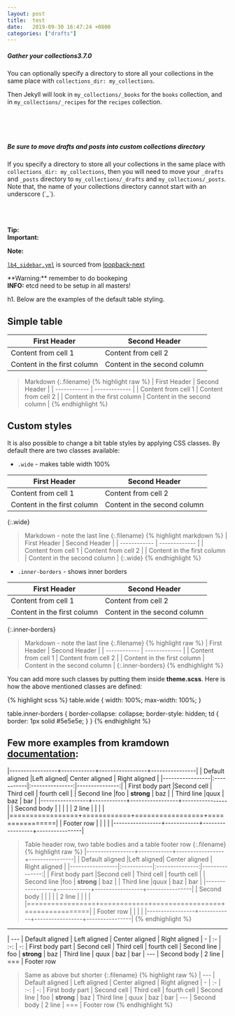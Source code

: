 ```yaml
---
layout: post
title:  test
date:   2019-09-30 16:47:24 +0800
categories: ["drafts"]
---
```



<div class="note">
  <h5>Gather your collections<span class="version-badge" title="This feature is available starting version 3.7.0">3.7.0</span>
</h5>

  <p>You can optionally specify a directory to store all your collections in the same place with <code>collections_dir: my_collections</code>.</p>

  <p>Then Jekyll will look in <code>my_collections/_books</code> for the <code>books</code> collection, and
  in <code>my_collections/_recipes</code> for the <code>recipes</code> collection.</p>
</div>
<br>
<br>
<br>

<div class="note warning">
  <h5>Be sure to move drafts and posts into custom collections directory</h5>

  <p>If you specify a directory to store all your collections in the same place with <code>collections_dir: my_collections</code>, then you will need to move your <code>_drafts</code> and <code>_posts</code> directory to <code>my_collections/_drafts</code> and <code>my_collections/_posts</code>. Note that, the name of your collections directory cannot start with an underscore (`_`).</p>
</div>
<br>
<br>
<br>



<div class="alert alert-success" role="alert">
<i class="fa fa-check-square-o"></i>
<b>Tip: </b>
</div>

<div class="alert alert-warning" role="alert">
<i class="fa fa-warning"></i>
<b>Important: </b>
</div>


<div class="alert alert-info" role="alert">
  <p><i class="fa fa-info-circle"></i>
<b>Note:</b></p>

  <p><a href="https://github.com/strongloop/loopback-next/blob/master/docs/site/sidebars/lb4_sidebar.yml"><code class="highlighter-rouge">lb4_sidebar.yml</code></a> is sourced from <a href="http://github.com/strongloop/loopback-next/">loopback-next</a></p>

</div>


<div class=warn>
**Warning:** remember to do bookeping
<div/>

<div class="alert alert-warning">
<b>INFO:</b> etcd need to be setup in all masters!
</div>



h1. Below are the examples of the default table styling.

## Simple table

| First Header                | Second Header                |
| ------------                | -------------                |
| Content from cell 1         | Content from cell 2          |
| Content in the first column | Content in the second column |

>Markdown
{:.filename}
{% highlight raw %}
| First Header                | Second Header                |
| ------------                | -------------                |
| Content from cell 1         | Content from cell 2          |
| Content in the first column | Content in the second column |
{% endhighlight %}

## Custom styles

It is also possible to change a bit table styles by applying CSS classes. By default there are two classes available:

 - `.wide` - makes table width 100%

| First Header                | Second Header                |
| ------------                | -------------                |
| Content from cell 1         | Content from cell 2          |
| Content in the first column | Content in the second column |
{:.wide}

>Markdown - note the last line
{:.filename}
{% highlight markdown %}
| First Header                | Second Header                |
| ------------                | -------------                |
| Content from cell 1         | Content from cell 2          |
| Content in the first column | Content in the second column |
{:.wide}
{% endhighlight %}

 - `.inner-borders` - shows inner borders

| First Header                | Second Header                |
| ------------                | -------------                |
| Content from cell 1         | Content from cell 2          |
| Content in the first column | Content in the second column |
{:.inner-borders}

>Markdown - note the last line
{:.filename}
{% highlight raw %}
| First Header                | Second Header                |
| ------------                | -------------                |
| Content from cell 1         | Content from cell 2          |
| Content in the first column | Content in the second column |
{:.inner-borders}
{% endhighlight %}

You can add more such classes by putting them inside **theme.scss**. Here is how the above mentioned classes are defined:

{% highlight scss %}
table.wide {
  width: 100%;
  max-width: 100%;
}

table.inner-borders {
  border-collapse: collapse;
  border-style: hidden;
  td {
    border: 1px solid #5e5e5e;
  }
}
{% endhighlight %}

## Few more examples from kramdown [documentation](https://kramdown.gettalong.org/syntax.html#tables):

|-----------------+------------+-----------------+----------------|
| Default aligned |Left aligned| Center aligned  | Right aligned  |
|-----------------|:-----------|:---------------:|---------------:|
| First body part |Second cell | Third cell      | fourth cell    |
| Second line     |foo         | **strong**      | baz            |
| Third line      |quux        | baz             | bar            |
|-----------------+------------+-----------------+----------------|
| Second body     |            |                 |                |
| 2 line          |            |                 |                |
|=================+============+=================+================|
| Footer row      |            |                 |                |
|-----------------+------------+-----------------+----------------|

>Table header row, two table bodies and a table footer row
{:.filename}
{% highlight raw %}
|-----------------+------------+-----------------+----------------|
| Default aligned |Left aligned| Center aligned  | Right aligned  |
|-----------------|:-----------|:---------------:|---------------:|
| First body part |Second cell | Third cell      | fourth cell    |
| Second line     |foo         | **strong**      | baz            |
| Third line      |quux        | baz             | bar            |
|-----------------+------------+-----------------+----------------|
| Second body     |            |                 |                |
| 2 line          |            |                 |                |
|=================+============+=================+================|
| Footer row      |            |                 |                |
|-----------------+------------+-----------------+----------------|
{% endhighlight %}

---

| ---
| Default aligned | Left aligned | Center aligned | Right aligned
| -               | :-           | :-:            | -:
| First body part | Second cell  | Third cell     | fourth cell
| Second line     | foo          | **strong**     | baz
| Third line      | quux         | baz            | bar
| ---
| Second body
| 2 line
| ===
| Footer row

>Same as above but shorter
{:.filename}
{% highlight raw %}
| ---
| Default aligned | Left aligned | Center aligned | Right aligned
| -               | :-           | :-:            | -:
| First body part | Second cell  | Third cell     | fourth cell
| Second line     | foo          | **strong**     | baz
| Third line      | quux         | baz            | bar
| ---
| Second body
| 2 line
| ===
| Footer row
{% endhighlight %}

